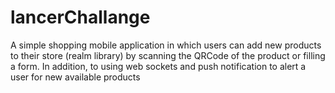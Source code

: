 # lancerChallange
A simple shopping mobile application in which users can add new products to their store (realm library) by scanning the QRCode of the product or filling a form. In addition, to using web sockets and push notification to alert a user for new available products
